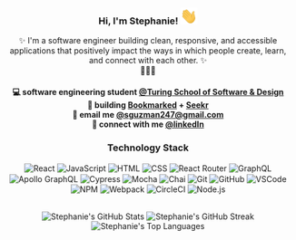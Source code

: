 <h3 align='center'>Hi, I'm Stephanie! <img src="https://raw.githubusercontent.com/ABSphreak/ABSphreak/master/gifs/Hi.gif" width="30px"></h3>

<p align='center'>
✨ I'm a software engineer building clean, responsive, and accessible applications that positively impact the ways in which people create, learn, and connect with each other. ✨<br>💖💜💙
</p>

<h4 align='center'>
💻 software engineering student <a href='https://turing.edu'>@Turing School of Software & Design</a><br>
🌱 building <a href='https://github.com/The-Readers-Collective/bookmarked-ui'>Bookmarked</a> + <a href='https://github.com/stephanieguzm/seekr-ui'>Seekr</a><br> 
💬 email me <a href='sguzman247@gmail.com'>@sguzman247@gmail.com</a><br>
🌻 connect with me <a href='https://linkedin.com/in/stephanie-guzman-sdsw'>@linkedIn</a>
</h4>

<h3 align="center">Technology Stack</h3>
<p align='center'>
<img align="center" src='https://user-images.githubusercontent.com/101955307/208487493-2737a953-d3ca-4000-aff9-853326203aa5.svg' title="React" alt="React" height="30"/>
<img align="center" src='https://user-images.githubusercontent.com/101955307/208488620-af8312f1-fd12-4e35-a88c-1c733153eab5.svg' title="JavaScript" alt="JavaScript" height="30"/>
<img align="center" src='https://user-images.githubusercontent.com/101955307/208489203-854d1708-0e5d-43e2-b818-61c31d435732.svg' title="HTML" alt="HTML" height="30"/>
<img align="center" src='https://user-images.githubusercontent.com/101955307/208489328-fd830258-94a9-4470-8ed8-2acbbb978f9b.svg' title="CSS" alt="CSS" height="30"/>
<img align="center" src='https://user-images.githubusercontent.com/101955307/208487720-83dae9a7-a2cc-48fe-ba39-a479b6ff94da.svg' title="React Router" alt="React Router" height="30"/>
  <img align="center" src='https://user-images.githubusercontent.com/101955307/208492529-9d5a60ec-86e3-47b5-941a-243bea678043.svg' title="GraphQL" alt="GraphQL" height="30"/>
<img align="center" src='https://user-images.githubusercontent.com/101955307/208492624-4a54ddef-1b81-43f9-b13a-32277d44e55e.svg' title="Apollo GraphQL" alt="Apollo GraphQL" height="30"/>
<img align="center" src='https://user-images.githubusercontent.com/101955307/208490071-4a103876-2fe2-4f03-884a-407ea4a5818c.svg' title="Cypress" alt="Cypress" height="30"/>
<img align="center" src='https://user-images.githubusercontent.com/101955307/208490106-01e42b72-136b-4b90-bbc2-b99d72a36100.svg' title="Mocha" alt="Mocha" height="30"/>
<img align="center" src='https://user-images.githubusercontent.com/101955307/208490123-66301163-a736-4cd2-ac3b-e532807b4de2.svg' title="Chai" alt="Chai" height="30"/>
<img align="center" src='https://user-images.githubusercontent.com/101955307/208489854-a328d116-1118-487c-aae4-0bdbf5a6d423.svg' title="Git" alt="Git" height="30"/>
<img align="center" src='https://user-images.githubusercontent.com/101955307/208489956-530f2cbb-1d4b-4324-baff-ad2e09574a29.svg' title="GitHub" alt="GitHub" height="30"/>
<img align="center" src='https://user-images.githubusercontent.com/101955307/208492362-1f2a051d-9a16-4098-ab31-c44bf4d5aec7.svg' title="VSCode" alt="VSCode" height="30"/>
<img align="center" src='https://user-images.githubusercontent.com/101955307/208490013-d940051d-c5ae-4b44-a51e-238f23f6bd31.svg' title="NPM" alt="NPM" height="30"/>
<img align="center" src='https://user-images.githubusercontent.com/101955307/208492476-b49a10bb-2d23-48ce-8849-1928b9e3a1fb.svg' title="Webpack" alt="Webpack" height="30"/>
<img align="center" src='https://user-images.githubusercontent.com/101955307/208492752-4ccd10ee-0a00-4b79-8576-b06a3c078697.svg' title="CircleCI" alt="CircleCI" height="30"/>  
<img align="center" src='https://user-images.githubusercontent.com/101955307/208489430-d459e672-0d51-4a08-9306-d51c4f240a02.svg' title="Node.js" alt="Node.js" height="30"/>
</p><br>

<div align='center'>
<img src='https://github-readme-stats.vercel.app/api?username=stephanieguzm&show_icons=true&theme=tokyonight' alt="Stephanie's GitHub Stats">
<img src='https://github-readme-streak-stats.herokuapp.com?user=stephanieguzm&theme=tokyonight&date_format=j%20M%5B%20Y%5D' alt="Stephanie's GitHub Streak">
  <img src='https://github-readme-stats.vercel.app/api/top-langs/?username=stephanieguzm&layout=compact&theme=tokyonight' alt="Stephanie's Top Languages" height='200'>
</div>


<!--  
[![Stephanie's GitHub stats](https://github-readme-stats.vercel.app/api?username=stephanieguzm&show_icons=true&theme=tokyonight)](https://github.com/stephanieguzm/github-readme-stats)

[![GitHub Streak](https://github-readme-streak-stats.herokuapp.com?user=stephanieguzm&theme=tokyonight&date_format=j%20M%5B%20Y%5D)](https://git.io/streak-stats)

[![Top Langs](https://github-readme-stats.vercel.app/api/top-langs/?username=stephanieguzm&layout=compact&theme=tokyonight)](https://github.com/stephanieguzm/github-readme-stats)

  
<!--
**stephanieguzm/stephanieguzm** is a ✨ _special_ ✨ repository because its `README.md` (this file) appears on your GitHub profile.

Here are some ideas to get you started:

- 🔭 I’m currently working on ...
- 🌱 I’m currently learning ...
- 👯 I’m looking to collaborate on ...
- 🤔 I’m looking for help with ...
- 💬 Ask me about ...
- 📫 How to reach me: ...
- 😄 Pronouns: ...
- ⚡ Fun fact: ...
-->
